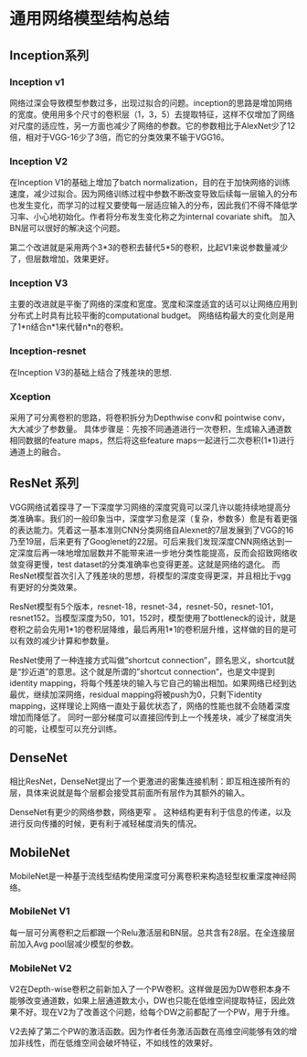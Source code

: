 # 通用网络模型结构总结

## Inception系列

### Inception v1

网络过深会导致模型参数过多，出现过拟合的问题。inception的思路是增加网络的宽度。使用用多个尺寸的卷积层（1，3，5）去提取特征，这样不仅增加了网络对尺度的适应性，另一方面也减少了网络的参数。它的参数相比于AlexNet少了12倍，相对于VGG-16少了3倍，而它的分类效果不输于VGG16。

### Inception V2

在Inception V1的基础上增加了batch normalization，目的在于加快网络的训练速度，减少过拟合。因为网络训练过程中参数不断改变导致后续每一层输入的分布也发生变化，而学习的过程又要使每一层适应输入的分布，因此我们不得不降低学习率、小心地初始化。作者将分布发生变化称之为internal covariate shift。 加入BN层可以很好的解决这个问题。

第二个改进就是采用两个3\*3的卷积去替代5\*5的卷积，比起V1来说参数量减少了，但层数增加，效果更好。

### Inception V3

主要的改进就是平衡了网络的深度和宽度。宽度和深度适宜的话可以让网络应用到分布式上时具有比较平衡的computational budget。 网络结构最大的变化则是用了1\*n结合n\*1来代替n*n的卷积。

### Inception-resnet

在Inception V3的基础上结合了残差块的思想.

### Xception 

采用了可分离卷积的思路，将卷积拆分为Depthwise conv和 pointwise conv，大大减少了参数量。 具体步骤是：先按不同通道进行一次卷积，生成输入通道数相同数据的feature maps，然后将这些feature maps一起进行二次卷积(1*1)进行通道上的融合。

## ResNet 系列

VGG网络试着探寻了一下深度学习网络的深度究竟可以深几许以能持续地提高分类准确率。我们的一般印象当中，深度学习愈是深（复杂，参数多）愈是有着更强的表达能力。凭着这一基本准则CNN分类网络自Alexnet的7层发展到了VGG的16乃至19层，后来更有了Googlenet的22层。可后来我们发现深度CNN网络达到一定深度后再一味地增加层数并不能带来进一步地分类性能提高，反而会招致网络收敛变得更慢，test dataset的分类准确率也变得更差。这就是网络的退化。 而ResNet模型首次引入了残差块的思想，将模型的深度变得更深，并且相比于vgg有更好的分类效果。

ResNet模型有5个版本，resnet-18，resnet-34，resnet-50，resnet-101，resnet152。当模型深度为50，101，152时，模型使用了bottleneck的设计，就是卷积之前会先用1*1的卷积层降维，最后再用1\*1的卷积层升维，这样做的目的是可以有效的减少计算和参数量。

ResNet使用了一种连接方式叫做“shortcut connection”，顾名思义，shortcut就是“抄近道”的意思。这个就是所谓的”shortcut connection“，也是文中提到identity mapping，将每个残差块的输入与它自己的输出相加。如果网络已经到达最优，继续加深网络，residual mapping将被push为0，只剩下identity mapping，这样理论上网络一直处于最优状态了，网络的性能也就不会随着深度增加而降低了。 同时一部分梯度可以直接回传到上一个残差块，减少了梯度消失的可能，让模型可以充分训练。

## DenseNet

相比ResNet，DenseNet提出了一个更激进的密集连接机制：即互相连接所有的层，具体来说就是每个层都会接受其前面所有层作为其额外的输入。

DenseNet有更少的网络参数，网络更窄 。
这种结构更有利于信息的传递，以及进行反向传播的时候，更有利于减轻梯度消失的情况。

## MobileNet

MobileNet是一种基于流线型结构使用深度可分离卷积来构造轻型权重深度神经网络。

### MobileNet V1

每一层可分离卷积之后都跟一个Relu激活层和BN层。总共含有28层。在全连接层前加入Avg pool层减少模型的参数。

### MobileNet V2

V2在Depth-wise卷积之前新加入了一个PW卷积。这样做是因为DW卷积本身不能够改变通道数，如果上层通道数太小，DW也只能在低维空间提取特征，因此效果不好。现在V2为了改善这个问题，给每个DW之前都配了一个PW，用于升维。

V2去掉了第二个PW的激活函数。因为作者任务激活函数在高维空间能够有效的增加非线性，而在低维空间会破坏特征，不如线性的效果好。





